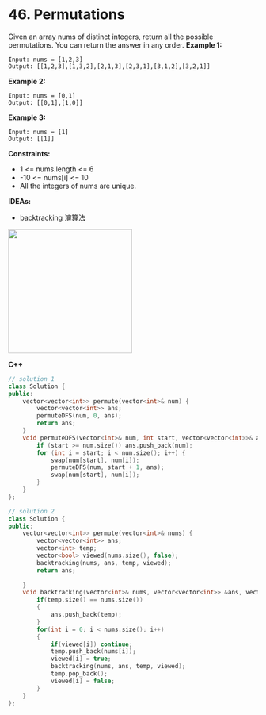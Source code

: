 # 46. Permutations
Given an array nums of distinct integers, return all the possible permutations. You can return the answer in any order.
**Example 1:**
```
Input: nums = [1,2,3]
Output: [[1,2,3],[1,3,2],[2,1,3],[2,3,1],[3,1,2],[3,2,1]]
```
**Example 2:**
```
Input: nums = [0,1]
Output: [[0,1],[1,0]]
```
**Example 3:**
```
Input: nums = [1]
Output: [[1]]
```

**Constraints:**
* 1 <= nums.length <= 6
* -10 <= nums[i] <= 10
* All the integers of nums are unique.

**IDEAs:**
* backtracking 演算法
<img src=https://i.imgur.com/aLEZl78.png, width=250>

**C++**
```cpp
// solution 1
class Solution {
public:
    vector<vector<int>> permute(vector<int>& num) {
        vector<vector<int>> ans;
        permuteDFS(num, 0, ans);
        return ans;
    }
    void permuteDFS(vector<int>& num, int start, vector<vector<int>>& ans) {
        if (start >= num.size()) ans.push_back(num);
        for (int i = start; i < num.size(); i++) {
            swap(num[start], num[i]);
            permuteDFS(num, start + 1, ans);
            swap(num[start], num[i]);
        }
    }
};

// solution 2
class Solution {
public:
    vector<vector<int>> permute(vector<int>& nums) {
        vector<vector<int>> ans;
        vector<int> temp;
        vector<bool> viewed(nums.size(), false);
        backtracking(nums, ans, temp, viewed);
        return ans;
        
    }
    void backtracking(vector<int>& nums, vector<vector<int>> &ans, vector<int> &temp, vector<bool> &viewed){
        if(temp.size() == nums.size())
        {
            ans.push_back(temp);
        }
        for(int i = 0; i < nums.size(); i++)
        {
            if(viewed[i]) continue;
            temp.push_back(nums[i]);
            viewed[i] = true;
            backtracking(nums, ans, temp, viewed);
            temp.pop_back();
            viewed[i] = false;
        }
    }
};
```
